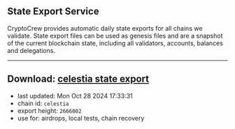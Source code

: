 ## State Export Service
CryptoCrew provides automatic daily state exports for all chains we validate. State export files can be used as genesis files and are a snapshot of the current blockchain state, including all validators, accounts, balances and delegations.

---
**Download: [celestia state export](https://dl-eu2.ccvalidators.com/SERVICE/celestia/celestia_export_2666002.json)**
---

- last updated: Mon Oct 28 2024 17:33:31
- chain id: `celestia`
- export height: `2666002`
- use for: airdrops, local tests, chain recovery
